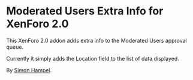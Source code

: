 Moderated Users Extra Info for XenForo 2.0
==========================================

This XenForo 2.0 addon adds extra info to the Moderated Users approval queue.

Currently it simply adds the Location field to the list of data displayed. 

By [Simon Hampel](https://twitter.com/SimonHampel).
